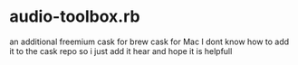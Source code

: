 # audio-toolbox.rb
an additional freemium cask for brew cask for Mac
I dont know how to add it to the cask repo so i just add it hear and hope it is helpfull
